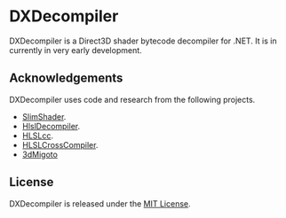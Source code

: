 DXDecompiler
==========

DXDecompiler is a Direct3D shader bytecode decompiler for .NET. It is in currently in very early development.

Acknowledgements
----------------
DXDecompiler uses code and research from the following projects.
* [SlimShader](https://github.com/tgjones/slimshader).
* [HlslDecompiler](https://github.com/AndresTraks/HlslDecompiler).
* [HLSLcc](https://github.com/Unity-Technologies/HLSLcc).
* [HLSLCrossCompiler](https://github.com/James-Jones/HLSLCrossCompiler).
* [3dMigoto](https://github.com/bo3b/3Dmigoto)

License
-------

DXDecompiler is released under the [MIT License](http://www.opensource.org/licenses/MIT).
